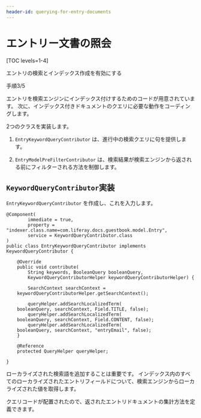 ```yaml
---
header-id: querying-for-entry-documents
---
```


# エントリー文書の照会

[TOC levels=1-4]

<div class="learn-path-step row">
    <p id="stepTitle">エントリの検索とインデックス作成を有効にする</p><p>手順3/5</p>
</div>

エントリを検索エンジンにインデックス付けするためのコードが用意されています。 次に、インデックス付きドキュメントのクエリに必要な動作をコーディングします。

2つのクラスを実装します。

1.  `EntryKeywordQueryContributor` は、進行中の検索クエリに句を提供します。

2.  `EntryModelPreFilterContributor` は、検索結果が検索エンジンから返される前にフィルターされる方法を制御します。

## `KeywordQueryContributor`実装

`EntryKeywordQueryContributor` を作成し、これを入力します。

    @Component(
            immediate = true,
            property = "indexer.class.name=com.liferay.docs.guestbook.model.Entry",
            service = KeywordQueryContributor.class
    )
    public class EntryKeywordQueryContributor implements KeywordQueryContributor {
    
        @Override
        public void contribute(
            String keywords, BooleanQuery booleanQuery,
            KeywordQueryContributorHelper keywordQueryContributorHelper) {
    
            SearchContext searchContext =
        keywordQueryContributorHelper.getSearchContext();
    
            queryHelper.addSearchLocalizedTerm(
        booleanQuery, searchContext, Field.TITLE, false);
            queryHelper.addSearchLocalizedTerm(
        booleanQuery, searchContext, Field.CONTENT, false);
            queryHelper.addSearchLocalizedTerm(
        booleanQuery, searchContext, "entryEmail", false);
        }
    
        @Reference
        protected QueryHelper queryHelper;
    
    }

ローカライズされた検索語を追加することは重要です。 インデックス内のすべてのローカライズされたエントリフィールドについて、検索エンジンからローカライズされた値を取得します。

クエリコードが配置されたので、返されたエントリドキュメントの集計方法を定義できます。
